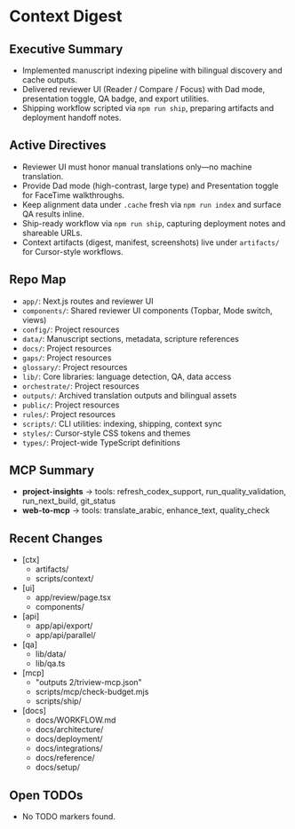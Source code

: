 # Context Digest

## Executive Summary
- Implemented manuscript indexing pipeline with bilingual discovery and cache outputs.
- Delivered reviewer UI (Reader / Compare / Focus) with Dad mode, presentation toggle, QA badge, and export utilities.
- Shipping workflow scripted via `npm run ship`, preparing artifacts and deployment handoff notes.

## Active Directives
- Reviewer UI must honor manual translations only—no machine translation.
- Provide Dad mode (high-contrast, large type) and Presentation toggle for FaceTime walkthroughs.
- Keep alignment data under `.cache` fresh via `npm run index` and surface QA results inline.
- Ship-ready workflow via `npm run ship`, capturing deployment notes and shareable URLs.
- Context artifacts (digest, manifest, screenshots) live under `artifacts/` for Cursor-style workflows.

## Repo Map
- `app/`: Next.js routes and reviewer UI
- `components/`: Shared reviewer UI components (Topbar, Mode switch, views)
- `config/`: Project resources
- `data/`: Manuscript sections, metadata, scripture references
- `docs/`: Project resources
- `gaps/`: Project resources
- `glossary/`: Project resources
- `lib/`: Core libraries: language detection, QA, data access
- `orchestrate/`: Project resources
- `outputs/`: Archived translation outputs and bilingual assets
- `public/`: Project resources
- `rules/`: Project resources
- `scripts/`: CLI utilities: indexing, shipping, context sync
- `styles/`: Cursor-style CSS tokens and themes
- `types/`: Project-wide TypeScript definitions

## MCP Summary
- **project-insights** → tools: refresh_codex_support, run_quality_validation, run_next_build, git_status
- **web-to-mcp** → tools: translate_arabic, enhance_text, quality_check

## Recent Changes
- [ctx]
  - artifacts/
  - scripts/context/
- [ui]
  - app/review/page.tsx
  - components/
- [api]
  - app/api/export/
  - app/api/parallel/
- [qa]
  - lib/data/
  - lib/qa.ts
- [mcp]
  - "outputs 2/triview-mcp.json"
  - scripts/mcp/check-budget.mjs
  - scripts/ship/
- [docs]
  - docs/WORKFLOW.md
  - docs/architecture/
  - docs/deployment/
  - docs/integrations/
  - docs/reference/
  - docs/setup/

## Open TODOs
- No TODO markers found.
